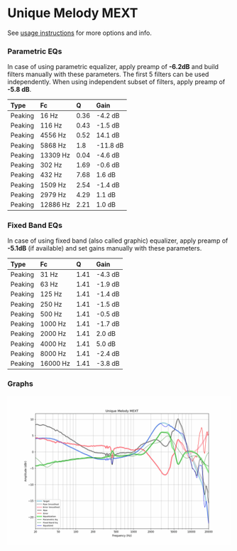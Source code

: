 # Unique Melody MEXT
See [usage instructions](https://github.com/jaakkopasanen/AutoEq#usage) for more options and info.

### Parametric EQs
In case of using parametric equalizer, apply preamp of **-6.2dB** and build filters manually
with these parameters. The first 5 filters can be used independently.
When using independent subset of filters, apply preamp of **-5.8 dB**.

| Type    | Fc       |    Q | Gain     |
|:--------|:---------|:-----|:---------|
| Peaking | 16 Hz    | 0.36 | -4.2 dB  |
| Peaking | 116 Hz   | 0.43 | -1.5 dB  |
| Peaking | 4556 Hz  | 0.52 | 14.1 dB  |
| Peaking | 5868 Hz  | 1.8  | -11.8 dB |
| Peaking | 13309 Hz | 0.04 | -4.6 dB  |
| Peaking | 302 Hz   | 1.69 | -0.6 dB  |
| Peaking | 432 Hz   | 7.68 | 1.6 dB   |
| Peaking | 1509 Hz  | 2.54 | -1.4 dB  |
| Peaking | 2979 Hz  | 4.29 | 1.1 dB   |
| Peaking | 12886 Hz | 2.21 | 1.0 dB   |

### Fixed Band EQs
In case of using fixed band (also called graphic) equalizer, apply preamp of **-5.1dB**
(if available) and set gains manually with these parameters.

| Type    | Fc       |    Q | Gain    |
|:--------|:---------|:-----|:--------|
| Peaking | 31 Hz    | 1.41 | -4.3 dB |
| Peaking | 63 Hz    | 1.41 | -1.9 dB |
| Peaking | 125 Hz   | 1.41 | -1.4 dB |
| Peaking | 250 Hz   | 1.41 | -1.5 dB |
| Peaking | 500 Hz   | 1.41 | -0.5 dB |
| Peaking | 1000 Hz  | 1.41 | -1.7 dB |
| Peaking | 2000 Hz  | 1.41 | 2.0 dB  |
| Peaking | 4000 Hz  | 1.41 | 5.0 dB  |
| Peaking | 8000 Hz  | 1.41 | -2.4 dB |
| Peaking | 16000 Hz | 1.41 | -3.8 dB |

### Graphs
![](./Unique%20Melody%20MEXT.png)